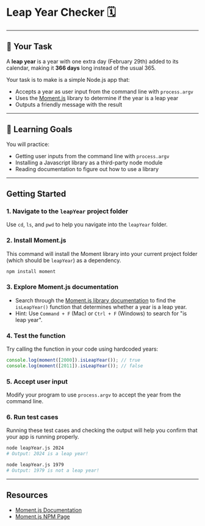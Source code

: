 # Leap Year Checker 🗓️

---

## 📌 Your Task

A **leap year** is a year with one extra day (February 29th) added to its calendar, making it **366 days** long instead of the usual 365.

Your task is to make is a simple Node.js app that:
* Accepts a year as user input from the command line with `process.argv` 
* Uses the [Moment.js](https://www.npmjs.com/package/moment) library to determine if the year is a leap year
* Outputs a friendly message with the result

---

## 🧠 Learning Goals 

You will practice: 

* Getting user inputs from the command line with `process.argv`
* Installing a Javascript library as a third-party node module 
* Reading documentation to figure out how to use a library

---

## Getting Started

### 1. Navigate to the `leapYear` project folder
Use `cd`, `ls`, and `pwd` to help you navigate into the `leapYear` folder. 

### 2. Install Moment.js
This command will install the Moment library into your current project folder (which should be `leapYear`) as a dependency.

```bash
npm install moment
```

### 3. Explore Moment.js documentation

* Search through the [Moment.js library documentation](https://momentjs.com/docs/) to find the `isLeapYear()` function that determines whether a year is a leap year.
* Hint: Use `Command + F` (Mac) or `Ctrl + F` (Windows) to search for "is leap year".

### 4. Test the function

Try calling the function in your code using hardcoded years:

```javascript
console.log(moment([2000]).isLeapYear()); // true
console.log(moment([2011]).isLeapYear()); // false
```

### 5. Accept user input

Modify your program to use `process.argv` to accept the year from the command line.

### 6. Run test cases

Running these test cases and checking the output will help you confirm that your app is running properly. 

```bash
node leapYear.js 2024
# Output: 2024 is a leap year!

node leapYear.js 1979
# Output: 1979 is not a leap year!
```

---

## Resources

* [Moment.js Documentation](https://momentjs.com/docs/)
* [Moment.js NPM Page](https://www.npmjs.com/package/moment)

